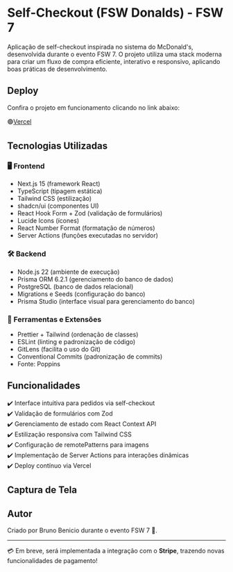 # Self-Checkout (FSW Donalds) - FSW 7  
Aplicação de self-checkout inspirada no sistema do McDonald's, desenvolvida durante o evento FSW 7. O projeto utiliza uma stack moderna para criar um fluxo de compra eficiente, interativo e responsivo, aplicando boas práticas de desenvolvimento.

## Deploy  

Confira o projeto em funcionamento clicando no link abaixo:  

🟢[Vercel](https://fsw-donalds-self.vercel.app/fsw-donalds) 

## Tecnologias Utilizadas  

### 🖥️ Frontend  
- Next.js 15 (framework React)  
- TypeScript (tipagem estática)  
- Tailwind CSS (estilização)  
- shadcn/ui (componentes UI)  
- React Hook Form + Zod (validação de formulários)  
- Lucide Icons (ícones)  
- React Number Format (formatação de números)  
- Server Actions (funções executadas no servidor)  

### 🛠️ Backend  
- Node.js 22 (ambiente de execução)  
- Prisma ORM 6.2.1 (gerenciamento do banco de dados)  
- PostgreSQL (banco de dados relacional)  
- Migrations e Seeds (configuração do banco)  
- Prisma Studio (interface visual para gerenciamento do banco)  

### 🔧 Ferramentas e Extensões  
- Prettier + Tailwind (ordenação de classes)  
- ESLint (linting e padronização de código)  
- GitLens (facilita o uso do Git)  
- Conventional Commits (padronização de commits)  
- Fonte: Poppins  

## Funcionalidades  
✔️ Interface intuitiva para pedidos via self-checkout  
✔️ Validação de formulários com Zod  
✔️ Gerenciamento de estado com React Context API  
✔️ Estilização responsiva com Tailwind CSS  
✔️ Configuração de remotePatterns para imagens  
✔️ Implementação de Server Actions para interações dinâmicas  
✔️ Deploy contínuo via Vercel   

## Captura de Tela  


## Autor  
Criado por Bruno Benicio durante o evento FSW 7 💜.

---
💳 Em breve, será implementada a integração com o **Stripe**, trazendo novas funcionalidades de pagamento!  